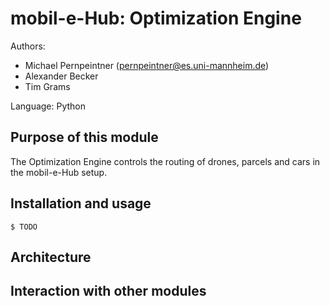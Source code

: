 # mobil-e-Hub: Optimization Engine
Authors: 
- Michael Pernpeintner (pernpeintner@es.uni-mannheim.de)
- Alexander Becker
- Tim Grams

Language: Python

## Purpose of this module
The Optimization Engine controls the routing of drones, parcels and cars in the mobil-e-Hub setup.

## Installation and usage
```
$ TODO
```

## Architecture


## Interaction with other modules

